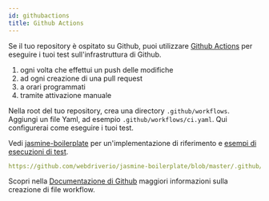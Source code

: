 ```yaml
---
id: githubactions
title: Github Actions
---
```


Se il tuo repository è ospitato su Github, puoi utilizzare [Github Actions](https://docs.github.com/en/actions) per eseguire i tuoi test sull'infrastruttura di Github.

1. ogni volta che effettui un push delle modifiche
2. ad ogni creazione di una pull request
3. a orari programmati
4. tramite attivazione manuale

Nella root del tuo repository, crea una directory `.github/workflows`. Aggiungi un file Yaml, ad esempio `.github/workflows/ci.yaml`. Qui configurerai come eseguire i tuoi test.

Vedi [jasmine-boilerplate](https://github.com/webdriverio/jasmine-boilerplate/blob/master/.github/workflows/ci.yaml) per un'implementazione di riferimento e [esempi di esecuzioni di test](https://github.com/webdriverio/jasmine-boilerplate/actions?query=workflow%3ACI).

```yaml reference
https://github.com/webdriverio/jasmine-boilerplate/blob/master/.github/workflows/ci.yaml
```

Scopri nella [Documentazione di Github](https://docs.github.com/en/actions/managing-workflow-runs-and-deployments/managing-workflow-runs/manually-running-a-workflow?tool=cli) maggiori informazioni sulla creazione di file workflow.
